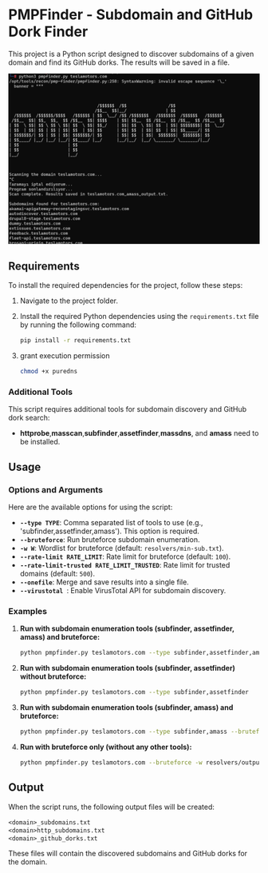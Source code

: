 # PMPFinder - Subdomain and GitHub Dork Finder

This project is a Python script designed to discover subdomains of a given domain and find its GitHub dorks. The results will be saved in a file.

![PMPFinder Screenshot](./images/pmp-photo.png)

## Requirements

To install the required dependencies for the project, follow these steps:

1. Navigate to the project folder.
2. Install the required Python dependencies using the `requirements.txt` file by running the following command:

   ```bash
   pip install -r requirements.txt
   ```

3. grant execution permission
   
   ```bash
   chmod +x puredns
   ```

### Additional Tools

This script requires additional tools for subdomain discovery and GitHub dork search:

- **httprobe**,**masscan**,**subfinder**,**assetfinder**,**massdns**, and **amass** need to be installed.

## Usage

### Options and Arguments

Here are the available options for using the script:

- **`--type TYPE`**: Comma separated list of tools to use (e.g., 'subfinder,assetfinder,amass'). This option is required.
- **`--bruteforce`**: Run bruteforce subdomain enumeration.
- **`-w W`**: Wordlist for bruteforce (default: `resolvers/min-sub.txt`).
- **`--rate-limit RATE_LIMIT`**: Rate limit for bruteforce (default: `100`).
- **`--rate-limit-trusted RATE_LIMIT_TRUSTED`**: Rate limit for trusted domains (default: `500`).
- **`--onefile`**: Merge and save results into a single file.
- **`--virustotal `**: Enable VirusTotal API for subdomain discovery.

### Examples

1. **Run with subdomain enumeration tools (subfinder, assetfinder, amass) and bruteforce:**

   ```bash
   python pmpfinder.py teslamotors.com --type subfinder,assetfinder,amass --bruteforce -w resolvers/output_part_1.txt --rate-limit 100 --rate-limit-trusted 500 --onefile
   ```

2. **Run with subdomain enumeration tools (subfinder, assetfinder) without bruteforce:**

   ```bash
   python pmpfinder.py teslamotors.com --type subfinder,assetfinder
   ```

3. **Run with subdomain enumeration tools (subfinder, amass) and bruteforce:**

   ```bash
   python pmpfinder.py teslamotors.com --type subfinder,amass --bruteforce -w resolvers/output_part_1.txt --rate-limit 100 --rate-limit-trusted 500
   ```

4. **Run with bruteforce only (without any other tools):**

   ```bash
   python pmpfinder.py teslamotors.com --bruteforce -w resolvers/output_part_1.txt --rate-limit 100 --rate-limit-trusted 500
   ```

## Output

When the script runs, the following output files will be created:

```
<domain>_subdomains.txt
<domain>http_subdomains.txt
<domain>_github_dorks.txt
```

These files will contain the discovered subdomains and GitHub dorks for the domain.

